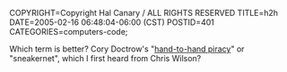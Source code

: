 COPYRIGHT=Copyright Hal Canary / ALL RIGHTS RESERVED
TITLE=h2h
DATE=2005-02-16 06:48:04-06:00 (CST)
POSTID=401
CATEGORIES=computers-code;

Which term is better? Cory Doctrow's "[hand-to-hand piracy](http://infinitematrix.net/stories/shorts/i-robot.html)" or "sneakernet", which I first heard from Chris Wilson?
